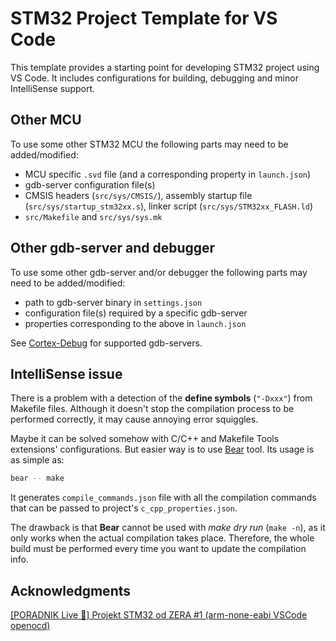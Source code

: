 # STM32 Project Template for VS Code

This template provides a starting point for developing STM32 project using VS Code. It includes configurations for building, debugging and minor IntelliSense support.


## Other MCU

To use some other STM32 MCU the following parts may need to be added/modified:
- MCU specific `.svd` file (and a corresponding property in `launch.json`)
- gdb-server configuration file(s)
- CMSIS headers (`src/sys/CMSIS/`), assembly startup file (`src/sys/startup_stm32xx.s`), linker script (`src/sys/STM32xx_FLASH.ld`)
- `src/Makefile` and `src/sys/sys.mk`

## Other gdb-server and debugger

To use some other gdb-server and/or debugger the following parts may need to be added/modified:
- path to gdb-server binary in `settings.json`
- configuration file(s) required by a specific gdb-server
- properties corresponding to the above in `launch.json`

See [Cortex-Debug](https://github.com/Marus/cortex-debug) for supported gdb-servers.

## IntelliSense issue

There is a problem with a detection of the **define symbols** (`"-Dxxx"`) from Makefile files. Although it doesn't stop the compilation process to be performed correctly, it may cause annoying error squiggles. 

Maybe it can be solved somehow with C/C++ and Makefile Tools extensions' configurations. But easier way is to use [Bear](https://github.com/rizsotto/Bear) tool. Its usage is as simple as:
```bash
bear -- make
```
It generates `compile_commands.json` file with all the compilation commands that can be passed to project's `c_cpp_properties.json`.

The drawback is that **Bear** cannot be used with *make dry run* (`make -n`), as it only works when the actual compilation takes place. Therefore, the whole build must be performed every time you want to update the compilation info.

## Acknowledgments
[[PORADNIK Live 📡] Projekt STM32 od ZERA #1 (arm-none-eabi VSCode openocd)](https://www.youtube.com/live/dU09fTlVT-8?si=vMoLfxb_9AtuMBb-)